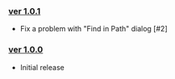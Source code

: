 ### [ver 1.0.1](https://github.com/shiraji/emoji/releases/tag/v1.0.1)

* Fix a problem with "Find in Path" dialog [#2]

### [ver 1.0.0](https://github.com/shiraji/emoji/releases/tag/v1.0.0)

* Initial release
